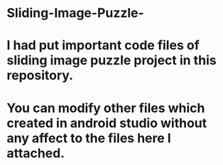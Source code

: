 # Sliding-Image-Puzzle-
# I had put important code files of sliding image puzzle project in this repository.
# You can modify other files which created in android studio without any affect to the files here I attached.
